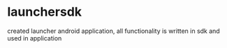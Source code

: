 # launchersdk
created launcher android application, all functionality is written in sdk and used in application
